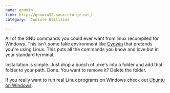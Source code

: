 ```yaml
---
name: gnuWin
link: http://gnuwin32.sourceforge.net/
category:  Console Utilities

---
```


All of the GNU commands you could ever want from linux recompiled for Windows.  This isn't some fake environment like [Cygwin](http://www.cygwin.com) that pretends you're using Linux.  This puts all the commands you know and love but in your standard terminal.  

Installation is simple.  Just drop a bunch of .exe's into a folder and add that folder to your path.  Done.  You want to remove it?  Delete the folder.  

If you really want to run real Linux programs on Windows check out [Ubuntu on Windows](https://msdn.microsoft.com/en-us/commandline/wsl/about).  